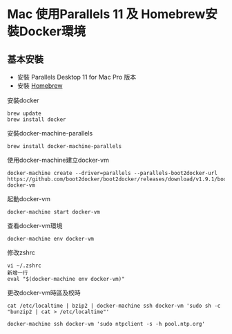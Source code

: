 Mac 使用Parallels 11 及 Homebrew安裝Docker環境
====================

基本安裝
------------
* 安裝 Parallels Desktop 11 for Mac Pro 版本
* 安裝 [Homebrew](http://brew.sh/)

安裝docker
    
	brew update
	brew install docker 
安裝docker-machine-parallels

	brew install docker-machine-parallels
	
使用docker-machine建立docker-vm

	docker-machine create --driver=parallels --parallels-boot2docker-url https://github.com/boot2docker/boot2docker/releases/download/v1.9.1/boot2docker.iso docker-vm
	
起動docker-vm

	docker-machine start docker-vm
	
查看docker-vm環境

	docker-machine env docker-vm
	
修改zshrc

	vi ~/.zshrc 	
	新增一行
	eval "$(docker-machine env docker-vm)"

更改docker-vm時區及校時

	cat /etc/localtime | bzip2 | docker-machine ssh docker-vm 'sudo sh -c "bunzip2 | cat > /etc/localtime"'	
	
	docker-machine ssh docker-vm 'sudo ntpclient -s -h pool.ntp.org'
	
	
